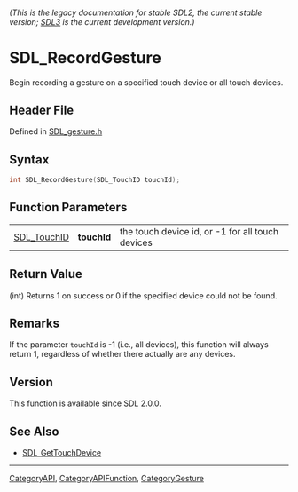 ###### (This is the legacy documentation for stable SDL2, the current stable version; [SDL3](https://wiki.libsdl.org/SDL3/) is the current development version.)
# SDL_RecordGesture

Begin recording a gesture on a specified touch device or all touch devices.

## Header File

Defined in [SDL_gesture.h](https://github.com/libsdl-org/SDL/blob/SDL2/include/SDL_gesture.h)

## Syntax

```c
int SDL_RecordGesture(SDL_TouchID touchId);
```

## Function Parameters

|                            |             |                                                  |
| -------------------------- | ----------- | ------------------------------------------------ |
| [SDL_TouchID](SDL_TouchID) | **touchId** | the touch device id, or -1 for all touch devices |

## Return Value

(int) Returns 1 on success or 0 if the specified device could not be found.

## Remarks

If the parameter `touchId` is -1 (i.e., all devices), this function will
always return 1, regardless of whether there actually are any devices.

## Version

This function is available since SDL 2.0.0.

## See Also

- [SDL_GetTouchDevice](SDL_GetTouchDevice)

----
[CategoryAPI](CategoryAPI), [CategoryAPIFunction](CategoryAPIFunction), [CategoryGesture](CategoryGesture)

